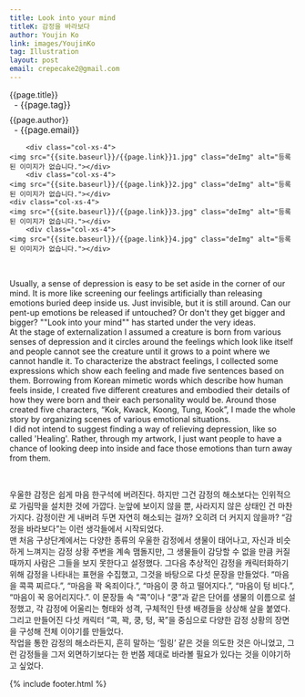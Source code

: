 ```yaml
---
title: Look into your mind
titleK: 감정을 바라보다
author: Youjin Ko
link: images/YoujinKo
tag: Illustration
layout: post
email: crepecake2@gmail.com
---	
```


<div class="container">

<div class="deDep">
{{page.title}}<br>
<p style="font-size:15px; margin:0px; padding:0px 0px 0px 8px; margin:0px 0px 8px 0px;">- {{page.tag}}</p>
{{page.author}}<br>
<p style="font-size:15px; margin:0px; padding:0px 0px 0px 8px;">- {{page.email}}</p>
</div>


<div class="row" class="imgcolor">
	
		<div class="col-xs-4">
	<img src="{{site.baseurl}}/{{page.link}}1.jpg" class="deImg" alt="등록된 이미지가 없습니다."></div>
		<div class="col-xs-4">
	<img src="{{site.baseurl}}/{{page.link}}2.jpg" class="deImg" alt="등록된 이미지가 없습니다."></div>
	<div class="col-xs-4">
	<img src="{{site.baseurl}}/{{page.link}}3.jpg" class="deImg" alt="등록된 이미지가 없습니다."></div>
		<div class="col-xs-4">
	<img src="{{site.baseurl}}/{{page.link}}4.jpg" class="deImg" alt="등록된 이미지가 없습니다."></div>
	
</div>
<br>

<div class="det lato">



Usually, a sense of depression is easy to be set aside in the corner of our mind. It is more like screening our feelings artificially than releasing emotions buried deep inside us. Just invisible, but it is still around. Can our pent-up emotions be released if untouched? Or don't they get bigger and bigger? ""Look into your mind"" has started under the very ideas.
<br>
At the stage of externalization I assumed a creature is born from various senses of depression and it circles around the feelings which look like itself and people cannot see the creature until it grows to a point where we cannot handle it. To characterize the abstract feelings, I collected some expressions which show each feeling and made five sentences based on them. Borrowing from Korean mimetic words which describe how human feels inside, I created five different creatures and embodied their details of how they were born and their each personality would be. Around those created five characters, “Kok, Kwack, Koong, Tung, Kook”, I made the whole story by organizing scenes of various emotional situations.
<br>
I did not intend to suggest finding a way of relieving depression, like so called 'Healing'. Rather, through my artwork, I just want people to have a chance of looking deep into inside and face those emotions than turn away from them.



</div>

<br>

<div class="noto">

우울한 감정은 쉽게 마음 한구석에 버려진다. 하지만 그건 감정의 해소보다는 인위적으로 가림막을 설치한 것에 가깝다. 눈앞에 보이지 않을 뿐, 사라지지 않은 상태인 건 마찬가지다. 감정이란 게 내버려 두면 자연히 해소되는 걸까? 오히려 더 커지지 않을까? “감정을 바라보다”는 이런 생각들에서 시작되었다.
<br>
맨 처음 구상단계에서는 다양한 종류의 우울한 감정에서 생물이 태어나고, 자신과 비슷하게 느껴지는 감정 상황 주변을 계속 맴돌지만, 그 생물들이 감당할 수 없을 만큼 커질 때까지 사람은 그들을 보지 못한다고 설정했다. 그다음 추상적인 감정을 캐릭터화하기 위해 감정을 나타내는 표현을 수집했고, 그것을 바탕으로 다섯 문장을 만들었다. “마음을 콕콕 찌르다.”, “마음을 꽉 옥죄이다.”, “마음이 쿵 하고 떨어지다.”, “마음이 텅 비다.”, “마음이 꾹 응어리지다.”. 이 문장들 속 “콕”이나 “쿵”과 같은 단어를 생물의 이름으로 설정했고, 각 감정에 어울리는 형태와 성격, 구체적인 탄생 배경들을 상상해 살을 붙였다. 그리고 만들어진 다섯 캐릭터 “콕, 꽉, 쿵, 텅, 꾹”을 중심으로 다양한 감정 상황의 장면을 구성해 전체 이야기를 만들었다.
<br>
작업을 통한 감정의 해소라든지, 흔히 말하는 ‘힐링’ 같은 것을 의도한 것은 아니었고, 그런 감정들을 그저 외면하기보다는 한 번쯤 제대로 바라볼 필요가 있다는 것을 이야기하고 싶었다.


</div>
 {% include footer.html %}